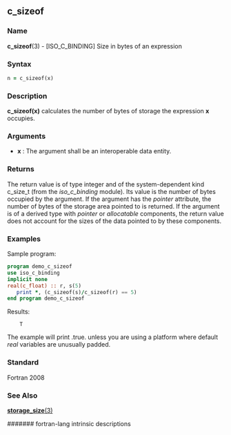 ## c\_sizeof
### __Name__

__c\_sizeof__(3) - \[ISO\_C\_BINDING\] Size in bytes of an expression


### __Syntax__
```fortran
n = c_sizeof(x)
```
### __Description__

__c\_sizeof(x)__ calculates the number of bytes of storage the
expression __x__ occupies.

### __Arguments__

  - __x__
    : The argument shall be an interoperable data entity.

### __Returns__

The return value is of type integer and of the system-dependent kind
c\_size\_t (from the *iso\_c\_binding* module). Its value is the
number of bytes occupied by the argument. If the argument has the
_pointer_ attribute, the number of bytes of the storage area pointed to is
returned. If the argument is of a derived type with _pointer_ or
_allocatable_ components, the return value does not account for the sizes
of the data pointed to by these components.

### __Examples__

Sample program:

```fortran
program demo_c_sizeof
use iso_c_binding
implicit none
real(c_float) :: r, s(5)
   print *, (c_sizeof(s)/c_sizeof(r) == 5)
end program demo_c_sizeof
```
  Results:
```text
    T
```
The example will print .true. unless you are using a platform where
default _real_ variables are unusually padded.

### __Standard__

Fortran 2008

### __See Also__

[__storage\_size__(3)](STORAGE_SIZE)

####### fortran-lang intrinsic descriptions
